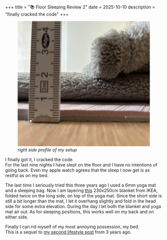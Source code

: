 +++
title = "📚 Floor Sleeping Review 2"
date = 2025-10-10
description = "finally cracked the code"
+++

<figure>
<img src="./setup.jpg" height="400vw">
<figcaption><i>
right side profile of my setup
</i></figcaption>
</figure>

I finally got it, I cracked the code.\
For the last nine nights I have slept on the floor and I have no intentions of going back.
Even my apple watch agrees that the sleep I now get is as restful as on my bed.

The last time I seriously tried this three years ago I used a 6mm yoga mat and a sleeping bag.
Now I am layering [this](https://www.ikea.com/de/de/p/trattviva-tagesdecke-dunkelgrau-60615067/) 230x250cm blanket from IKEA, folded twice on the long side, on top of the yoga mat.
Since the short side is still a bit longer than the mat, I let it overhang slightly and fold in the head side for some extra elevation.
During the day I let both the blanket and yoga mat air out.
As for sleeping positions, this works well on my back and on either side.

Finally I can rid myself of my most annoying possession, my bed.\
This is a sequel to [my second lifestyle post](https://port19.xyz/lifestyle/floor-sleeping-review/) from 3 years ago.